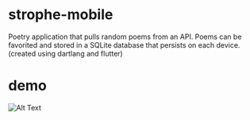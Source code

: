 # strophe-mobile
Poetry application that pulls random poems from an API. Poems can be favorited and stored in a SQLite database that persists on each device. (created using dartlang and flutter)

# demo 
![Alt Text](https://i.gyazo.com/81807904b98a482d058e04a8c0f125f7.gif)
